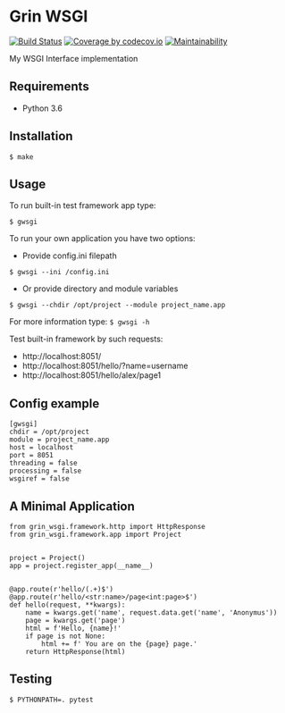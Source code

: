 Grin WSGI
=========
[![Build Status](https://travis-ci.org/Grin941/grin_wsgi.svg?branch=master)](https://travis-ci.org/Grin941/grin_wsgi)
[![Coverage by codecov.io](https://codecov.io/gh/Grin941/grin_wsgi/branch/master/graphs/badge.svg?branch=master)](https://codecov.io/gh/Grin941/grin_wsgi?branch=master)
[![Maintainability](https://api.codeclimate.com/v1/badges/83c71f7d66f2ce7962d5/maintainability)](https://codeclimate.com/github/Grin941/grin_wsgi/maintainability)

My WSGI Interface implementation

## Requirements

* Python 3.6

## Installation

```
$ make
```

## Usage

To run built-in test framework app type:
```
$ gwsgi
```

To run your own application you have two options:

* Provide config.ini filepath
```
$ gwsgi --ini /config.ini
```
* Or provide directory and module variables
```
$ gwsgi --chdir /opt/project --module project_name.app
```

For more information type: ```$ gwsgi -h```

Test built-in framework by such requests:
* http://localhost:8051/
* http://localhost:8051/hello/?name=username
* http://localhost:8051/hello/alex/page1

## Config example
```
[gwsgi]
chdir = /opt/project
module = project_name.app
host = localhost
port = 8051
threading = false
processing = false
wsgiref = false
```

## A Minimal Application
```
from grin_wsgi.framework.http import HttpResponse
from grin_wsgi.framework.app import Project


project = Project()
app = project.register_app(__name__)


@app.route(r'hello/(.+)$')
@app.route(r'hello/<str:name>/page<int:page>$')
def hello(request, **kwargs):
    name = kwargs.get('name', request.data.get('name', 'Anonymus'))
    page = kwargs.get('page')
    html = f'Hello, {name}!'
    if page is not None:
        html += f' You are on the {page} page.'
    return HttpResponse(html)
```

## Testing
```
$ PYTHONPATH=. pytest
```

